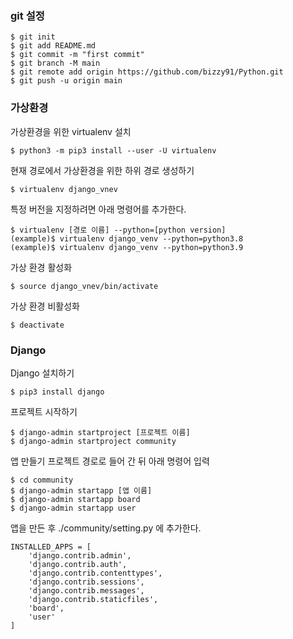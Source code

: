 ### git 설정
```
$ git init
$ git add README.md
$ git commit -m "first commit"
$ git branch -M main
$ git remote add origin https://github.com/bizzy91/Python.git
$ git push -u origin main
```

### 가상환경
가상환경을 위한 virtualenv 설치
```
$ python3 -m pip3 install --user -U virtualenv
```
현재 경로에서 가상환경을 위한 하위 경로 생성하기
```
$ virtualenv django_vnev
```
특정 버전을 지정하려면 아래 명령어를 추가한다.
```
$ virtualenv [경로 이름] --python=[python version]
(example)$ virtualenv django_venv --python=python3.8
(example)$ virtualenv django_venv --python=python3.9
```
가상 환경 활성화
```
$ source django_vnev/bin/activate
```
가상 환경 비활성화
```
$ deactivate
```
### Django
Django 설치하기
```
$ pip3 install django
```
프로젝트 시작하기
```
$ django-admin startproject [프로젝트 이름]
$ django-admin startproject community 
```
앱 만들기
프로젝트 경로로 들어 간 뒤 아래 명령어 입력
```
$ cd community
$ django-admin startapp [앱 이름]
$ django-admin startapp board
$ django-admin startapp user
```
앱을 만든 후 ./community/setting.py 에 추가한다.
```
INSTALLED_APPS = [
    'django.contrib.admin',
    'django.contrib.auth',
    'django.contrib.contenttypes',
    'django.contrib.sessions',
    'django.contrib.messages',
    'django.contrib.staticfiles',
    'board',
    'user'
]
```